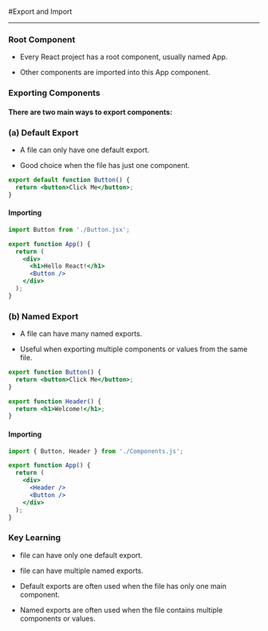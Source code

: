 #Export and Import 

---

### Root Component

- Every React project has a root component, usually named App.

- Other components are imported into this App component.

### Exporting Components

#### There are two main ways to export components:

### (a) Default Export

- A file can only have one default export.

- Good choice when the file has just one component.

```jsx
export default function Button() {
  return <button>Click Me</button>;
}
```
#### Importing
```jsx
import Button from './Button.jsx';

export function App() {
  return (
    <div>
      <h1>Hello React!</h1>
      <Button />
    </div>
  );
}
```

### (b) Named Export

- A file can have many named exports.

- Useful when exporting multiple components or values from the same file.

```jsx
export function Button() {
  return <button>Click Me</button>;
}

export function Header() {
  return <h1>Welcome!</h1>;
}
```

#### Importing
```jsx
import { Button, Header } from './Components.js';

export function App() {
  return (
    <div>
      <Header />
      <Button />
    </div>
  );
}
```

 ### Key Learning

- file can have only one default export.

- file can have multiple named exports.

- Default exports are often used when the file has only one main component.

- Named exports are often used when the file contains multiple components or values.
